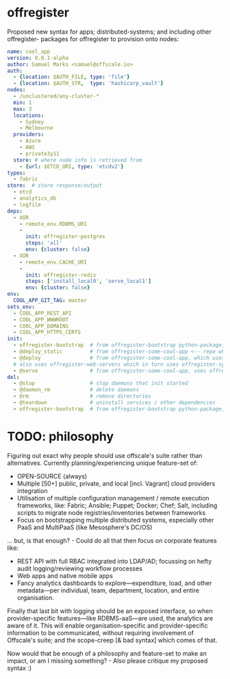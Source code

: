 offregister
===========

Proposed new syntax for apps; distributed-systems; and including other offregister- packages for offregister to provision onto nodes:

```yaml
name: cool_app
version: 0.0.1-alpha
author: Samuel Marks <samuel@offscale.io>
auth:
  - {location: $AUTH_FILE, type: 'file'}
  - {location: $AUTH_STR,  type: 'hashicorp_vault'}
nodes:
  - /unclustered/any-cluster-*
  min: 1
  max: 3
  locations:
    - Sydney
    - Melbourne
  providers:
    - Azure
    - AWS
    - private3y11
  store: # where node info is retrieved from
    - {url: $ETCD_URI, type: 'etcdv2'}
types:
  - fabric
store:  # store response/output
  - etcd
  - analytics_db
  - logfile
deps:
  - XOR
    - remote_env.RDBMS_URI
    -
      init: offregister-postgres
      steps: 'all'
      env: {cluster: false}
  - XOR
    - remote_env.CACHE_URI
    -
      init: offregister-redis
      steps: ['install_local0', 'serve_local1']
      env: {cluster: false}
env:
  COOL_APP_GIT_TAG: master
sets_env:
  - COOL_APP_REST_API
  - COOL_APP_WWWROOT
  - COOL_APP_DOMAINS
  - COOL_APP_HTTPS_CERTS
init:
  - offregister-bootstrap  # from offregister-bootstrap python-package, runs everything in its `init:`
  - @deploy_static         # from offregister-some-cool-app <-- repo where this file is
  - @deploy                # from offregister-some-cool-app, which uses offregister-app-push
  # also uses offregister-web-servers which in turn uses offregister-systemd
  - @serve                 # from offregister-some-cool-app, uses offregister-githook & others
del:
  - @stop                  # stop daemons that init started
  - @daemon_rm             # delete daemons
  - @rm                    # remove directories
  - @teardown              # uninstall services / other dependencies
  - offregister-bootstrap  # from offregister-bootstrap python-package, runs everything in its `del:`
```

# TODO: philosophy
Figuring out exact why people should use offscale's suite rather than alternatives. Currently planning/experiencing unique feature-set of:

  - OPEN-SOURCE (always)
  - Multiple [50+] public, private, and local [incl. Vagrant] cloud providers integration
  - Utilisation of multiple configuration management / remote execution frameworks, like: Fabric; Ansible; Puppet; Docker; Chef; Salt, including scripts to migrate node registries/inventories between frameworks
  - Focus on bootstrapping multiple distributed systems, especially other PaaS and MultiPaaS (like Mesosphere's DC/OS)

… but, is that enough? - Could do all that then focus on corporate features like:

  - REST API with full RBAC integrated into LDAP/AD; focussing on hefty audit logging/reviewing workflow processes
  - Web apps and native mobile apps
  - Fancy analytics dashboards to explore—expenditure, load, and other metadata—per individual, team, department, location, and entire organisation.

Finally that last bit with logging should be an exposed interface, so when provider-specific features—like RDBMS-aaS—are used, the analytics are aware of it. This will enable organisation-specific and provider-specific information to be communicated, without requiring involvement of Offscale's suite; and the scope-creep [& bad syntax] which comes of that.

Now would that be enough of a philosophy and feature-set to make an impact, or am I missing something? - Also please critique my proposed syntax :)
